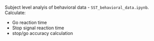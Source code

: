Subject level analyis of behavioral data - `SST_behavioral_data.ipynb`. Calculate:
* Go reaction time
* Stop signal reaction time 
* stop/go accuracy calculation
